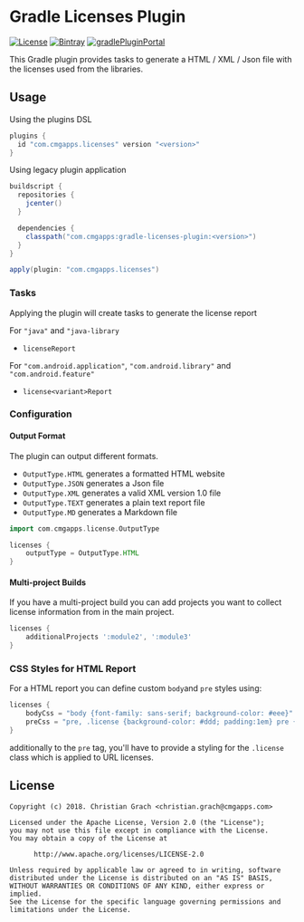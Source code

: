# Gradle Licenses Plugin

[![License](https://img.shields.io/badge/license-Apache%202.0-brightgreen.svg?style=for-the-badge)](http://www.apache.org/licenses/LICENSE-2.0)
[![Bintray](https://www.cmgapps.com/badge/chrimaeon/maven/com.cmgapps:gradle-licenses-plugin/badge.svg)](https://bintray.com/chrimaeon/maven/com.cmgapps:gradle-licenses-plugin)
[![gradlePluginPortal](https://img.shields.io/maven-metadata/v/https/plugins.gradle.org/m2/com/cmgapps/licenses/com.cmgapps.licenses.gradle.plugin/maven-metadata.xml.svg?label=Gradle%20Plugin%20Portal&style=for-the-badge)](https://plugins.gradle.org/plugin/com.cmgapps.licenses)

This Gradle plugin provides tasks to generate a HTML / XML / Json file with the licenses used from the libraries.

## Usage

Using the plugins DSL

```groovy
plugins {
  id "com.cmgapps.licenses" version "<version>"
}
```

Using legacy plugin application 
```groovy
buildscript {
  repositories {
    jcenter()
  }

  dependencies {
    classpath("com.cmgapps:gradle-licenses-plugin:<version>")
  }
}

apply(plugin: "com.cmgapps.licenses")
```
### Tasks

Applying the plugin will create tasks to generate the license report

For `"java"` and `"java-library`
*  `licenseReport`

For `"com.android.application"`, `"com.android.library"` and `"com.android.feature"`
* `license<variant>Report`

### Configuration

#### Output Format

The plugin can output different formats.

* `OutputType.HTML`
    generates a formatted HTML website
* `OutputType.JSON`
    generates a Json file
* `OutputType.XML`
    generates a valid XML version 1.0 file
* `OutputType.TEXT`
    generates a plain text report file
* `OutputType.MD`
    generates a Markdown file

```groovy
import com.cmgapps.license.OutputType

licenses {
    outputType = OutputType.HTML
}
```

#### Multi-project Builds

If you have a multi-project build you can add projects you want to collect license information
from in the main project.

```groovy
licenses {
    additionalProjects ':module2', ':module3'
}
```

### CSS Styles for HTML Report

For a HTML report you can define custom `body`and `pre` styles using:

```groovy
licenses {
    bodyCss = "body {font-family: sans-serif; background-color: #eee}"
    preCss = "pre, .license {background-color: #ddd; padding:1em} pre {white-space: pre-wrap}"
}
```

additionally to the `pre` tag, you'll have to provide a styling for 
the `.license` class which is applied to URL licenses.

## License

```text
Copyright (c) 2018. Christian Grach <christian.grach@cmgapps.com>

Licensed under the Apache License, Version 2.0 (the "License");
you may not use this file except in compliance with the License.
You may obtain a copy of the License at

      http://www.apache.org/licenses/LICENSE-2.0

Unless required by applicable law or agreed to in writing, software
distributed under the License is distributed on an "AS IS" BASIS,
WITHOUT WARRANTIES OR CONDITIONS OF ANY KIND, either express or implied.
See the License for the specific language governing permissions and
limitations under the License.
```

